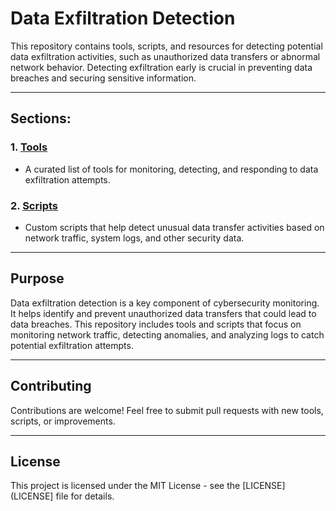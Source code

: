 # Data Exfiltration Detection

This repository contains tools, scripts, and resources for detecting potential data exfiltration activities, such as unauthorized data transfers or abnormal network behavior. Detecting exfiltration early is crucial in preventing data breaches and securing sensitive information.

---

## Sections:

### 1. **[Tools](./tools.md)**
   - A curated list of tools for monitoring, detecting, and responding to data exfiltration attempts.

### 2. **[Scripts](./scripts.md)**
   - Custom scripts that help detect unusual data transfer activities based on network traffic, system logs, and other security data.

---

## Purpose

Data exfiltration detection is a key component of cybersecurity monitoring. It helps identify and prevent unauthorized data transfers that could lead to data breaches. This repository includes tools and scripts that focus on monitoring network traffic, detecting anomalies, and analyzing logs to catch potential exfiltration attempts.

---

## Contributing

Contributions are welcome! Feel free to submit pull requests with new tools, scripts, or improvements.

---

## License

This project is licensed under the MIT License - see the [LICENSE](LICENSE] file for details.
